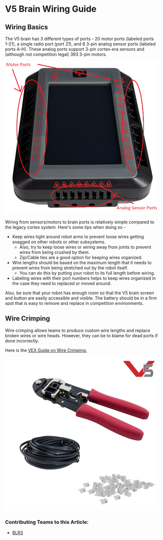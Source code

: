 # V5 Brain Wiring Guide

## Wiring Basics

The V5 brain has 3 different types of ports - 20 motor ports (labeled ports 1-21), a single radio port (port 21), and 8 3-pin analog sensor ports (labeled ports A-H). These analog ports support 3-pin cortex-era sensors and (although not competition legal) 393 3-pin motors.

![V5 Brain Port Locations](<../.gitbook/assets/image (7).png>)

Wiring from sensors/motors to brain ports is relatively simple compared to the legacy cortex system. Here's some tips when doing so -

* Keep wires tight around robot arms to prevent loose wires getting snagged on other robots or other subsystems.&#x20;
  * Also, try to keep loose wires or wiring away from joints to prevent wires from being crushed by them.
  * Zip/Cable ties are a good option for keeping wires organized.
* Wire lengths should be based on the maximum length that it needs to prevent wires from being stretched out by the robot itself.
  * You can do this by putting your robot to its full length before wiring.
* Labeling wires with their port numbers helps to keep wires organized in the case they need to replaced or moved around.&#x20;

Also, be sure that your robot has enough room so that the V5 brain screen and button are easily accessible and visible. The battery should be in a firm spot that is easy to remove and replace in competition environments.

## Wire Crimping

Wire crimping allows teams to produce custom wire lengths and replace broken wires or wire heads. However, they can be to blame for dead ports if done incorrectly.

Here is the [VEX Guide on Wire Crimping.](https://kb.vex.com/hc/en-us/articles/360036143012-Crimping-Tool-Robot-Brain-for-VEX-V5)

![VEX Crimping Tool, Wire Spool, and Wire Heads](<../.gitbook/assets/image (6) (1).png>)

### Contributing Teams to this Article:

* [BLRS](https://purduesigbots.com/)
